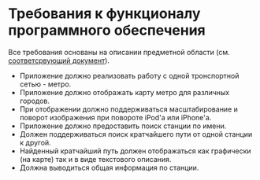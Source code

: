 # Требования к функционалу программного обеспечения #

Все требования основаны на описании предметной области (см. [соответсрвующий документ](CommonOverview.md)).

  * Приложение должно реализовать работу с одной тронспортной сетью - метро.
  * Приложение должно отображать карту метро для различных городов.
  * При отображении должно поддерживаться масштабирование и поворот изображения при повороте iPod'а или iPhone'а.
  * Приложение должно предоставить поиск станции по имени.
  * Должен поддерживаться поиск кратчайшего пути от одной станции к другой.
  * Найденный кратчайший путь должен отображаться как графически (на карте) так и в виде текстового описания.
  * Должна выводиться общая информация по станции.